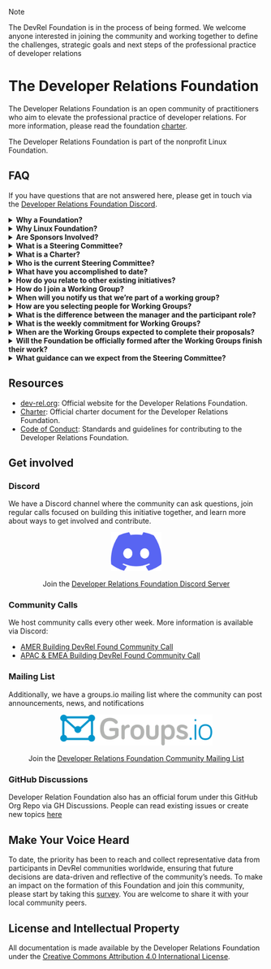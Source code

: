 > [!NOTE]
> The DevRel Foundation is in the process of being formed. We welcome anyone interested in joining the community and working together to define the challenges, strategic goals and next steps of the professional practice of developer relations

# The Developer Relations Foundation

The Developer Relations Foundation is an open community of practitioners who aim to elevate the professional practice of developer relations. For more information, please read the foundation [charter][charter].

The Developer Relations Foundation is part of the nonprofit Linux Foundation.

## FAQ

If you have questions that are not answered here, please get in touch via the [Developer Relations Foundation Discord][discord].

<details>
  <summary>
    <strong>Why a Foundation?</strong>
  </summary><br />

  The major benefit of a foundation is that it promotes participatory governance, preventing any single company from monopolizing a collaborative project. Specifically, a foundation ensures:

  - Community-driven Governance: Projects are managed by the community for the community, with contributions reviewed and accepted based on merit.

  - Open Source: Contributors can use the project's resources without fearing sudden changes in licensing or direction.

  - Impartiality: contributions to the content and direction are accepted based on their community value, regardless of their impact on any particular vendor.

  This initiative stems from a shared passion for DevRel and the recognition that the profession faces persistent challenges, such as a lack of clarity and difficulty in measuring impact. Despite significant growth in resources and organizations addressing these issues, these resources are fragmented. Our goal is to create an inclusive, community-driven entity that formally defines DevRel practices, addresses common challenges with best-in-practice resources, and attracts both individuals and organizations’ decision-makers. A foundation aims to be a trusted, credible, and expert resource, similar to professional bodies in other fields, providing training, certification, continuing education, and advocacy.
</details>

<details>
  <summary>
    <strong>Why Linux Foundation?</strong>
  </summary><br />

  This collaborative project has been hosted as a [community project][community project], with no funding involved. This means taking advantage of the governance structure, project management staff, and back-end resources that the Linux Foundation (LF) provides to all hosted projects under an unfunded model, to ensure long-term sustainability. Developer Relations Foundation is part of the LF project series, as a [non-profit 501(c)(6)](https://donorbox.org/nonprofit-blog/501c3-vs-501c6). Examples of these projects include [SPDX](https://spdx.dev/) (SBOM Standard), FOSSology, and [CHAOSS](https://chaoss.community/governance/).

  The major benefit of hosting with the LF is that it offers recognized global credibility. Specifically, the LF ensures:

  - **DevRel value outside DevRel**: Being part of a renowned and large open source foundation like the Linux Foundation enhances the project's credibility within the DevRel community and among external stakeholders and decision-makers. This recognition elevates DevRel's visibility and perceived value as a profession, demonstrating its importance and impact beyond industry peers.

  - **Level Playing Field**: Ensuring that no single company in the ecosystem can exert undue control over the project by owning the trademark.

  - **Licensing Integrity**: Protecting the licensing integrity of the collaborative project, as detailed in this [LF blog post][LF blog post].

  The LF allows individual contributors to retain copyright ownership of their contributions while providing an open source license, reflected through the Developer Certificate of Origin sign-off process.
  
  We also chose the LF to avoid reinventing the wheel. Creating something new requires tools, infrastructure, and, ideally, a lightweight process to get started and make the initiative resilient.
</details>

<details>
  <summary>
    <strong>Are Sponsors Involved?</strong>
  </summary><br />

 No, there are no sponsors.
 
 A sponsor organization provides financial support or funding to the initiative. **This collaborative project operates under a non-funded model which means there are no sponsor organizations involved**. Instead, the project is supported by community individuals and supporter organizations, contributing to its success through content, guidance, and expertise. Unlike sponsors, supporters do not make financial commitments.
 
</details>
<details>
  <summary>
    <strong>What is a Steering Committee?</strong>
  </summary><br />

   The Steering Committee provides oversight for the entire open collaborative project as defined in the Developer Relations Foundation [Charter (first version)][charter]. Currently, a group of volunteers has helped establish initial lightweight processes to support community-driven initiatives. These initiatives, still to be fully defined, aim to shape the day-to-day work within the Developer Relations Foundation. Leadership roles inside these initiatives will be responsible for coordinating these daily activities and may also have the responsibility to appoint other roles. These leadership roles, as well as how these initiatives will be grouped and formed, are yet to be defined by the community.
</details>
<details>
     <summary>
    <strong>What is a Charter?</strong>
  </summary><br />
  The purpose of having a charter for the Developer Relations Foundation is to help people understand its mission and scope. The DevRel Foundation Charter is a living document, allowing the community to propose changes and updates as the project evolves.
</details>
<details>
  <summary>
    <strong>Who is the current Steering Committee?</strong>
  </summary><br />
 The current Steering Committee participants are composed of tenured Developer Relations professionals who initiated this “intent to form foundation” built through the LF’s guidance and principles. A new leadership will be established once the charter and mission are in place. This process will be via elections at a future date to be determined.

  While our profession is relatively small, it is big enough that there are many really good people who can do this work. And we hope they want to! We had the initiative and time to do this, and so we feel it’s reasonable for us, just like anyone else, to take the first steps forward on building something

  Our aim has always been to thread the needle on process and progress - we wanted to get enough done that we, as a professional collective, had a base and some scaffolding from which to build, but not too much progress that folks felt we had prematurely made decisions.
</details>

<details>
  <summary>
    <strong>What have you accomplished to date?</strong>
  </summary><br />

  To date we have accomplished the following:

  - Formed an initial Steering Committee of tenured DevRel professionals with the shared goal of solving critical DevRel problems through the formation of a Foundation

  - Secured support from the Linux Foundation to have the DevRel Foundation hosted by them

  - Drafted a lightweight charter and took a first pass at organizational structure to provide the broader DevRel community with a starting point from which to work

  - Identified tools and lightweight processes get work done: Discord, GitHub, gitvote, and groups.io
  
  - Scheduled and facilitated open bi-weekly sessions to listen and learn (alternating APAC/EMEA and AMER)
</details>

<details>
  <summary>
    <strong>How do you relate to other existing initiatives?</strong>
  </summary><br />

  **This is still _a WIP answer_ and needs further discussion in the community calls and async**

  As we explored how best to address the persistent challenges faced by the practice of DevRel, the first thing we did as an interim steering committee was a survey of the existing communities and organizations, including the Developer Marketing Alliance, DevRelX(*), marketingto.dev, Devrellers and Developer Evangelists (LinkedIn groups), the DevRel Collective, DevRelCon, developerrelations.com, flyless.dev, and DevRel con Ñ.

  We found that these groups in aggregate, provide exceptional breadth and depth of resources, expertise, and community. However, whether through incentives (ex: revenue-focused) or inclusivity (ex: DevMarketing not included) none felt centralizing enough to be the hub for this initiative, which strives to be open and inclusive, as well as more than just a resource repository.

  We also know that we cannot succeed without the support, involvement, and partnership of the ecosystem of DevRel initiatives, which is why we hope that folks will feel inspired to help build a foundation that codifies the definition and best practices of DevRel; that brings together best-in-class frameworks, training, and resources in a single place; and that attracts individuals and organizations through trust, credibility, and collaboration.
  
  > (*) The DevRelX Community sunset on October 11, but the free resources they shared with the industry remain available. A massive thank you to their community members.
</details>
<details>
  <summary>
    <strong>How do I join a Working Group?</strong>
  </summary><br />

  Please complete [this form](https://forms.gle/5awxqKeKL2sKa6cq5) by November 14, 2024.
  </details>
<details>
  <summary>
    <strong>When will you notify us that we’re part of a working group?</strong>
  </summary><br />

  We plan to notify individuals by 14 November 2024, using the email shared in the sign up form. You can anticipate an email from steering-committee@dev-rel.org.
  </details>

  <details>
  <summary>
    <strong>How are you selecting people for Working Groups?</strong>
  </summary><br />

  We are forming groups based on expressed interest, and a willingness to commit to the DevRel Foundation [Code of Conduct](https://github.com/DevRel-Foundation/governance/blob/main/code_of_conduct.md). In addition, there will be additional screening for working group managers for demonstrated program and/or team management experience.
</details>


 <details>
  <summary>
    <strong>What is the difference between the manager and the participant role?</strong>
  </summary><br />

  The manager (or managers) of each working group will set the meeting times/dates, the agendas, facilitate the conversations, and be the contacts with the Founding Steering Committee.
  The participant (or participants) will play an active role in accomplishing the group tasks, including attending and engaging in meetings, contributing to ideas and recommendations, and taking on ownership of action items identified in the meetings.
</details>

 <details>
  <summary>
    <strong>What is the weekly commitment for Working Groups?</strong>
  </summary><br />

   We anticipate that, between meetings and asynchronous work, that the working group commitment will be an average of 2-4 hours a week. Managers and participants can collectively decide what schedule works best for them as outlined on the expected commitment can be found [here](https://github.com/orgs/DevRel-Foundation/projects/7/views/1?pane=issue&itemId=82204557&issue=DevRel-Foundation%7Cgovernance%7C100).

  Criteria for manager selection can be found [here](https://github.com/DevRel-Foundation/governance/issues/99).

  Criteria for working group members can be found [here](https://github.com/DevRel-Foundation/governance/issues/100). 
</details>

<details>
  <summary>
    <strong>When are the Working Groups expected to complete their proposals?</strong>
  </summary><br />

  We aim to have groups deliver their initial proposals including their initial charter, goals, deliverables, milestones and meeting cadence by Jan. 2, 2025. Further details can be found at this [link](https://github.com/DevRel-Foundation/governance/issues/107).
  </details>
  
  <details>
  <summary>
    <strong>Will the Foundation be officially formed after the Working Groups finish their work?</strong>
  </summary><br />

  The official formation of the foundation will be based on administrative milestones, including work group and governance progress, to ensure a smooth transition of organizational leadership. Milestones will include: 
1. Working group managers assigned
2. Working groups formed with regular calls started
3. Steering Committee election process determined
</details>

 <details>
  <summary>
    <strong>What guidance can we expect from the Steering Committee?</strong>
  </summary><br />

  The Steering Committee will provide expectations, timelines, tools, and regular check-ins for group leads. In addition, we’ll be available via the [Discord community](https://discord.com/channels/1255563562449899573/1286611262989533255) for questions as they arise.
</details>





## Resources

* [dev-rel.org](https://dev-rel.org): Official website for the Developer Relations Foundation.
* [Charter][charter]: Official charter document for the Developer Relations Foundation.
* [Code of Conduct][Code of Conduct]: Standards and guidelines for contributing to the Developer Relations Foundation.

## Get involved

### Discord

We have a Discord channel where the community can ask questions, join regular calls focused on building this initiative together, and learn more about ways to get involved and contribute.

<p align="center">
  <a href="https://discord.gg/ukMnmFjw43">
    <img src="images/discord.svg" width="100" alt="Join the Developer Relations Foundation Discord" />
  <a>
</p>
<p align="center">
  Join the <a href="https://discord.gg/ukMnmFjw43">Developer Relations Foundation Discord Server</a>
</p>

### Community Calls

We host community calls every other week. More information is available via Discord:

- [AMER Building DevRel Found Community Call](https://discord.com/events/1255563562449899573/1260162136035033128)
- [APAC & EMEA Building DevRel Found Community Call](https://discord.com/events/1255563562449899573/1267559792029991084)

### Mailing List
Additionally, we have a groups.io mailing list where the community can post announcements, news, and notifications


<p align="center">
  <a href="https://lists.dev-rel.org/g/community">
    <img src="images/groupsio.png" width="300" alt="Join the Developer Relations Foundation Community Mailing List" />
  <a>
</p>
<p align="center">
  Join the <a href="https://lists.dev-rel.org/g/community">Developer Relations Foundation Community Mailing List</a>
</p>

### GitHub Discussions

Developer Relation Foundation also has an official forum under this GitHub Org Repo via GH Discussions. People can read existing issues or create new topics [here](https://github.com/DevRel-Foundation/governance/discussions)

## Make Your Voice Heard

To date, the priority has been to reach and collect representative data from participants in DevRel communities worldwide, ensuring that future decisions are data-driven and reflective of the community’s needs. To make an impact on the formation of this Foundation and join this community, please start by taking this [survey][survey]. You are welcome to share it with your local community peers.

## License and Intellectual Property

All documentation is made available by the Developer Relations Foundation under the [Creative Commons Attribution 4.0 International License](http://creativecommons.org/licenses/by/4.0/).

[charter]: https://github.com/DevRel-Foundation/governance/blob/main/Technical_Charter_v1.0.adoc
[discord]: https://discord.gg/ukMnmFjw43
[contact-form]: https://bit.ly/3RwwhQ1
[LF blog post]: https://www.linuxfoundation.org/blog/how-open-source-foundations-protect-the-licensing-integrity-of-open-source-projects
[community project]: https://www.linuxfoundation.org/projects/hosting
[Code of Conduct]: https://github.com/DevRel-Foundation/governance/blob/main/code_of_conduct.md
[survey]: https://docs.google.com/forms/d/e/1FAIpQLSd1_z1JP7VTOAt6FQBcG7iwHSXFX6JbgRnVtk7WuVBBAMXHmg/viewform
